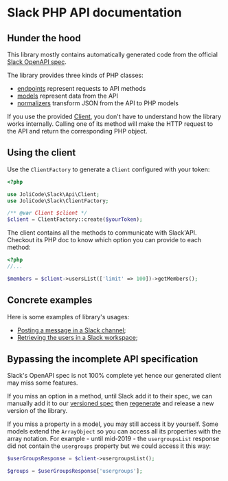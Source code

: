# Slack PHP API documentation

## Hunder the hood

This library mostly contains automatically generated code from the official
[Slack OpenAPI spec](https://github.com/slackapi/slack-api-specs).

The library provides three kinds of PHP classes:
- [endpoints](../generated/Endpoint/) represent requests to API methods
- [models](../generated/Model) represent data from the API
- [normalizers](../generated/Normalizer) transform JSON from the API to PHP models

If you use the provided [Client](../generated/Client.php), you don't have to
understand how the library works internally. Calling one of its method will
make the HTTP request to the API and return the corresponding PHP object.

## Using the client

Use the `ClientFactory` to generate a `Client` configured with your token:

```php
<?php

use JoliCode\Slack\Api\Client;
use JoliCode\Slack\ClientFactory;

/** @var Client $client */
$client = ClientFactory::create($yourToken);
```

The client contains all the methods to communicate with Slack'API. Checkout its
PHP doc to know which option you can provide to each method:

```php
<?php
//...

$members = $client->usersList(['limit' => 100])->getMembers();
```

## Concrete examples

Here is some examples of library's usages:

- [Posting a message in a Slack channel](examples/posting-message.php);
- [Retrieving the users in a Slack workspace](examples/retrieve-users.php);

## Bypassing the incomplete API specification

Slack's OpenAPI spec is not 100% complete yet hence our generated client may
miss some features.

If you miss an option in a method, until Slack add it to their spec, we can
manually add it to our [versioned spec](../resources/slack-openapi.json) then
[regenerate](updating-sdk.md) and release a new version of the library.

If you miss a property in a model, you may still access it by yourself. Some
models extend the `ArrayObject` so you can access all its properties with the
array notation. For example - until mid-2019 - the `usergroupsList` response
did not contain the `usergroups` property but we could access it this way:

```php
$userGroupsResponse = $client->usergroupsList();

$groups = $userGroupsResponse['usergroups'];
```

